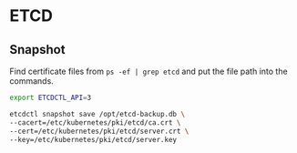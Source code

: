 # ETCD

## Snapshot

Find certificate files from `ps -ef | grep etcd` and put the file path into the commands.

```bash
export ETCDCTL_API=3

etcdctl snapshot save /opt/etcd-backup.db \
--cacert=/etc/kubernetes/pki/etcd/ca.crt \
--cert=/etc/kubernetes/pki/etcd/server.crt \
--key=/etc/kubernetes/pki/etcd/server.key
```
